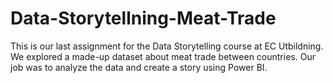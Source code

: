 # Data-Storytellning-Meat-Trade

This is our last assignment for the Data Storytelling course at EC Utbildning. We explored a made-up dataset about meat trade between countries. Our job was to analyze the data and create a story using Power BI.
